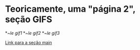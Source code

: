 # Teoricamente, uma "página 2", seção GIFS

**~le gif1*
**~le gif2*
**~le gif3*



[Link para a seção main](README.md)
